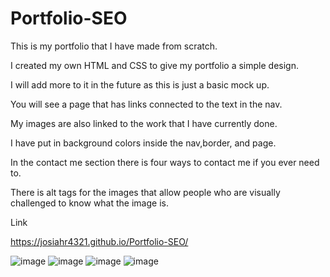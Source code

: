# Portfolio-SEO
This is my portfolio that I have made from scratch.

I created my own HTML and CSS to give my portfolio a simple design.

I will add more to it in the future as this is just a basic mock up.

You will see a page that has links connected to the text in the nav.

My images are also linked to the work that I have currently done.

I have put in background colors inside the nav,border, and page.

In the contact me section there is four ways to contact me if you ever need to.

There is alt tags for the images that allow people who are visually challenged to know what the image is.


Link

https://josiahr4321.github.io/Portfolio-SEO/

![image](https://user-images.githubusercontent.com/125624166/231806358-0e961615-c459-457f-a815-6a205790dd04.png)
![image](https://user-images.githubusercontent.com/125624166/231806440-eafa7567-753f-4b4b-a25e-c09a4e00b48e.png)
![image](https://github.com/Josiahr4321/Portfolio-SEO/assets/125624166/1e51ef9d-2e8d-431e-9417-592665d6dbba)
![image](https://user-images.githubusercontent.com/125624166/231807482-4146b5de-0662-4ffc-9619-b4006b87c666.png)

